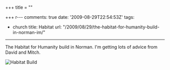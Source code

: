 +++
title = ""

+++
r---
comments: true
date: '2009-08-29T22:54:53Z'
tags:
- church
title: Habitat
url: "/2009/08/29/the-habitat-for-humanity-build-in-norman-im/"

---
<p>The Habitat for Humanity build in Norman. I'm getting lots of advice from David and Mitch.</p>

![Habitat Build](/img/2009/habitat.jpg)
